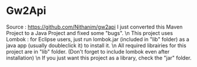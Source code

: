 # Gw2Api

Source : https://github.com/Nithanim/gw2api
I just converted this Maven Project to a Java Project and fixed some "bugs".
\n
This project uses Lombok : for Eclipse users, just run lombok.jar (included in "lib" folder) as a java app (usually doubleclick it) to install it. \n
All required librairies for this project are in "lib" folder. (Don't forget to include lombok even after installation) \n
If you just want this project as a library, check the "jar" folder.
